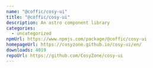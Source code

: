 ```yaml
---
name: "@coffic/cosy-ui"
title: "@coffic/cosy-ui"
description: An astro component library
categories:
  - uncategorized
npmUrl: https://www.npmjs.com/package/@coffic/cosy-ui
homepageUrl: https://cosyzone.github.io/cosy-ui/en/
downloads: 4019
repoUrl: https://github.com/CosyZone/cosy-ui
---
```

